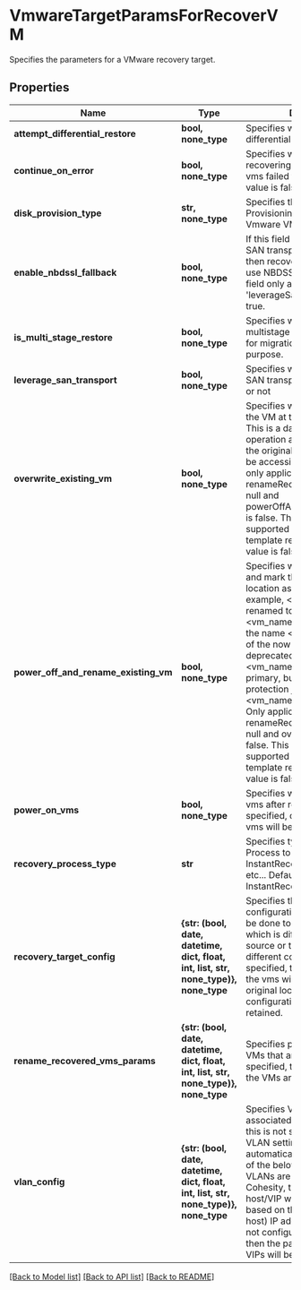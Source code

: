 # VmwareTargetParamsForRecoverVM

Specifies the parameters for a VMware recovery target.

## Properties
Name | Type | Description | Notes
------------ | ------------- | ------------- | -------------
**attempt_differential_restore** | **bool, none_type** | Specifies whether to attempt differential restore. | [optional] 
**continue_on_error** | **bool, none_type** | Specifies whether to continue recovering other vms if one of vms failed to recover. Default value is false. | [optional] 
**disk_provision_type** | **str, none_type** | Specifies the Virtual Disk Provisioning Policies for Vmware VM | [optional] 
**enable_nbdssl_fallback** | **bool, none_type** | If this field is set to true and SAN transport recovery fails, then recovery will fallback to use NBDSSL transport. This field only applies if &#39;leverageSanTransport&#39; is set to true. | [optional] 
**is_multi_stage_restore** | **bool, none_type** | Specifies whether this is a multistage restore which is used for migration/hot-standby purpose. | [optional] 
**leverage_san_transport** | **bool, none_type** | Specifies whether to enable SAN transport for copy recovery or not | [optional] 
**overwrite_existing_vm** | **bool, none_type** | Specifies whether to overwrite the VM at the target location. This is a data destructive operation and if this is selected, the original VM may no longer be accessible. This option is only applicable if renameRecoveredVmParams is null and powerOffAndRenameExistingVm is false. This option is not supported for vApp or vApp template recoveries. Default value is false. | [optional] 
**power_off_and_rename_existing_vm** | **bool, none_type** | Specifies whether to power off and mark the VM at the target location as deprecated. As an example, &lt;vm_name&gt; will be renamed to deprecated::&lt;vm_name&gt;, and a new VM with the name &lt;vm_name&gt; in place of the now deprecated VM. Both deprecated::&lt;vm_name&gt; and &lt;vm_name&gt; will exist on the primary, but the corresponding protection job will only backup &lt;vm_name&gt; on its next run. Only applicable if renameRecoveredVmParams is null and overwriteExistingVm is false. This option is not supported for vApp or vApp template recoveries. Default value is false. | [optional] 
**power_on_vms** | **bool, none_type** | Specifies whether to power on vms after recovery. If not specified, or false, recovered vms will be in powered off state. | [optional] 
**recovery_process_type** | **str** | Specifies type of Recovery Process to be used. InstantRecovery/CopyRecovery etc... Default value is InstantRecovery. | [optional] 
**recovery_target_config** | **{str: (bool, date, datetime, dict, float, int, list, str, none_type)}, none_type** | Specifies the recovery target configuration if recovery has to be done to a different location which is different from original source or to original Source with different configuration. If not specified, then the recovery of the vms will be performed to original location with all configuration parameters retained. | [optional] 
**rename_recovered_vms_params** | **{str: (bool, date, datetime, dict, float, int, list, str, none_type)}, none_type** | Specifies params to rename the VMs that are recovered. If not specified, the original names of the VMs are preserved. | [optional] 
**vlan_config** | **{str: (bool, date, datetime, dict, float, int, list, str, none_type)}, none_type** | Specifies VLAN Params associated with the recovered. If this is not specified, then the VLAN settings will be automatically selected from one of the below options: a. If VLANs are configured on Cohesity, then the VLAN host/VIP will be automatically based on the client&#39;s (e.g. ESXI host) IP address. b. If VLANs are not configured on Cohesity, then the partition hostname or VIPs will be used for Recovery. | [optional] 

[[Back to Model list]](../README.md#documentation-for-models) [[Back to API list]](../README.md#documentation-for-api-endpoints) [[Back to README]](../README.md)


